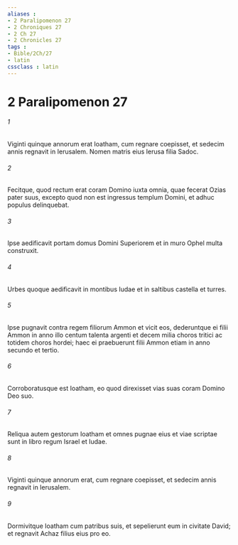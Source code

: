 ```yaml
---
aliases : 
- 2 Paralipomenon 27
- 2 Chroniques 27
- 2 Ch 27
- 2 Chronicles 27
tags : 
- Bible/2Ch/27
- latin
cssclass : latin
---
```


# 2 Paralipomenon 27

###### 1
Viginti quinque annorum erat Ioatham, cum regnare coepisset, et sedecim annis regnavit in Ierusalem. Nomen matris eius Ierusa filia Sadoc. 
###### 2
Fecitque, quod rectum erat coram Domino iuxta omnia, quae fecerat Ozias pater suus, excepto quod non est ingressus templum Domini, et adhuc populus delinquebat.
###### 3
Ipse aedificavit portam domus Domini Superiorem et in muro Ophel multa construxit. 
###### 4
Urbes quoque aedificavit in montibus Iudae et in saltibus castella et turres. 
###### 5
Ipse pugnavit contra regem filiorum Ammon et vicit eos, dederuntque ei filii Ammon in anno illo centum talenta argenti et decem milia choros tritici ac totidem choros hordei; haec ei praebuerunt filii Ammon etiam in anno secundo et tertio. 
###### 6
Corroboratusque est Ioatham, eo quod direxisset vias suas coram Domino Deo suo.
###### 7
Reliqua autem gestorum Ioatham et omnes pugnae eius et viae scriptae sunt in libro regum Israel et Iudae. 
###### 8
Viginti quinque annorum erat, cum regnare coepisset, et sedecim annis regnavit in Ierusalem. 
###### 9
Dormivitque Ioatham cum patribus suis, et sepelierunt eum in civitate David; et regnavit Achaz filius eius pro eo.
